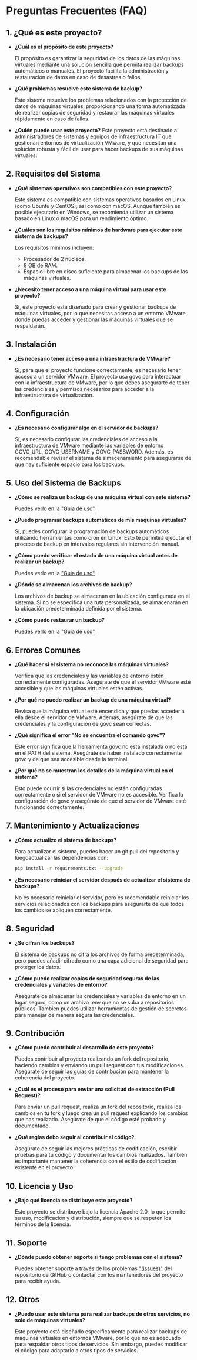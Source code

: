 # Preguntas Frecuentes (FAQ)

## 1. ¿Qué es este proyecto?
- **¿Cuál es el propósito de este proyecto?**

    El propósito es garantizar la seguridad de los datos de las máquinas virtuales mediante una solución sencilla que permita realizar backups automáticos o manuales. El proyecto facilita la administración y restauración de datos en caso de desastres o fallos.


- **¿Qué problemas resuelve este sistema de backup?**

    Este sistema resuelve los problemas relacionados con la protección de datos de máquinas virtuales, proporcionando una forma automatizada de realizar copias de seguridad y restaurar las máquinas virtuales rápidamente en caso de fallos.


- **¿Quién puede usar este proyecto?**
    Este proyecto está destinado a administradores de sistemas y equipos de infraestructura IT que gestionan entornos de virtualización VMware, y que necesitan una solución robusta y fácil de usar para hacer backups de sus máquinas virtuales.

## 2. Requisitos del Sistema
- **¿Qué sistemas operativos son compatibles con este proyecto?**

    Este sistema es compatible con sistemas operativos basados en Linux (como Ubuntu y CentOS), así como con macOS. Aunque también es posible ejecutarlo en Windows, se recomienda utilizar un sistema basado en Linux o macOS para un rendimiento óptimo.


- **¿Cuáles son los requisitos mínimos de hardware para ejecutar este sistema de backups?**

    Los requisitos mínimos incluyen:

    - Procesador de 2 núcleos.
    - 8 GB de RAM.
    - Espacio libre en disco suficiente para almacenar los backups de las máquinas virtuales.


- **¿Necesito tener acceso a una máquina virtual para usar este proyecto?**
    
    Sí, este proyecto está diseñado para crear y gestionar backups de máquinas virtuales, por lo que necesitas acceso a un entorno VMware donde puedas acceder y gestionar las máquinas virtuales que se respaldarán.

## 3. Instalación
- **¿Es necesario tener acceso a una infraestructura de VMware?**
    
    Sí, para que el proyecto funcione correctamente, es necesario tener acceso a un servidor VMware. El proyecto usa govc para interactuar con la infraestructura de VMware, por lo que debes asegurarte de tener las credenciales y permisos necesarios para acceder a la infraestructura de virtualización.

## 4. Configuración
- **¿Es necesario configurar algo en el servidor de backups?**
    
    Sí, es necesario configurar las credenciales de acceso a la infraestructura de VMware mediante las variables de entorno GOVC_URL, GOVC_USERNAME y GOVC_PASSWORD. Además, es recomendable revisar el sistema de almacenamiento para asegurarse de que hay suficiente espacio para los backups.

## 5. Uso del Sistema de Backups
- **¿Cómo se realiza un backup de una máquina virtual con este sistema?**

    Puedes verlo en la ["Guia de uso"](guide/usage.md)


- **¿Puedo programar backups automáticos de mis máquinas virtuales?**

    Sí, puedes configurar la programación de backups automáticos utilizando herramientas como cron en Linux. Esto te permitirá ejecutar el proceso de backup en intervalos regulares sin intervención manual.


- **¿Cómo puedo verificar el estado de una máquina virtual antes de realizar un backup?**

    Puedes verlo en la ["Guia de uso"](guide/usage.md)


- **¿Dónde se almacenan los archivos de backup?**

    Los archivos de backup se almacenan en la ubicación configurada en el sistema. Si no se especifica una ruta personalizada, se almacenarán en la ubicación predeterminada definida por el sistema.


- **¿Cómo puedo restaurar un backup?**

    Puedes verlo en la ["Guia de uso"](guide/usage.md)

## 6. Errores Comunes
- **¿Qué hacer si el sistema no reconoce las máquinas virtuales?**

    Verifica que las credenciales y las variables de entorno estén correctamente configuradas. Asegúrate de que el servidor VMware esté accesible y que las máquinas virtuales estén activas.


- **¿Por qué no puedo realizar un backup de una máquina virtual?**

    Revisa que la máquina virtual esté encendida y que puedas acceder a ella desde el servidor de VMware. Además, asegúrate de que las credenciales y la configuración de govc sean correctas.


- **¿Qué significa el error "No se encuentra el comando govc"?**

    Este error significa que la herramienta govc no está instalada o no está en el PATH del sistema. Asegúrate de haber instalado correctamente govc y de que sea accesible desde la terminal.


- **¿Por qué no se muestran los detalles de la máquina virtual en el sistema?**

    Esto puede ocurrir si las credenciales no están configuradas correctamente o si el servidor de VMware no es accesible. Verifica la configuración de govc y asegúrate de que el servidor de VMware esté funcionando correctamente.


## 7. Mantenimiento y Actualizaciones
- **¿Cómo actualizo el sistema de backups?**

    Para actualizar el sistema, puedes hacer un git pull del repositorio y luegoactualizar las dependencias con:
    ```bash
    pip install -r requirements.txt --upgrade
    ```
  
- **¿Es necesario reiniciar el servidor después de actualizar el sistema de backups?**

    No es necesario reiniciar el servidor, pero es recomendable reiniciar los servicios relacionados con los backups para asegurarte de que todos los cambios se apliquen correctamente.

## 8. Seguridad
- **¿Se cifran los backups?**

    El sistema de backups no cifra los archivos de forma predeterminada, pero puedes añadir cifrado como una capa adicional de seguridad para proteger los datos.


- **¿Cómo puedo realizar copias de seguridad seguras de las credenciales y variables de entorno?**

    Asegúrate de almacenar las credenciales y variables de entorno en un lugar seguro, como un archivo .env que no se suba a repositorios públicos. También puedes utilizar herramientas de gestión de secretos para manejar de manera segura las credenciales.

## 9. Contribución
- **¿Cómo puedo contribuir al desarrollo de este proyecto?**

    Puedes contribuir al proyecto realizando un fork del repositorio, haciendo cambios y enviando un pull request con tus modificaciones. Asegúrate de seguir las guías de contribución para mantener la coherencia del proyecto.


- **¿Cuál es el proceso para enviar una solicitud de extracción (Pull Request)?**

    Para enviar un pull request, realiza un fork del repositorio, realiza los cambios en tu fork y luego crea un pull request explicando los cambios que has realizado. Asegúrate de que el código esté probado y documentado.


- **¿Qué reglas debo seguir al contribuir al código?**

    Asegúrate de seguir las mejores prácticas de codificación, escribir pruebas para tu código y documentar los cambios realizados. También es importante mantener la coherencia con el estilo de codificación existente en el proyecto.

## 10. Licencia y Uso
- **¿Bajo qué licencia se distribuye este proyecto?**

    Este proyecto se distribuye bajo la licencia Apache 2.0, lo que permite su uso, modificación y distribución, siempre que se respeten los términos de la licencia.

## 11. Soporte
- **¿Dónde puedo obtener soporte si tengo problemas con el sistema?**

    Puedes obtener soporte a través de los problemas ["(issues)"](https://github.com/gserpa24/backup_manager/issues) del repositorio de GitHub o contactar con los mantenedores del proyecto para recibir ayuda.

## 12. Otros
- **¿Puedo usar este sistema para realizar backups de otros servicios, no solo de máquinas virtuales?**

    Este proyecto está diseñado específicamente para realizar backups de máquinas virtuales en entornos VMware, por lo que no es adecuado para respaldar otros tipos de servicios. Sin embargo, puedes modificar el código para adaptarlo a otros tipos de servicios.
